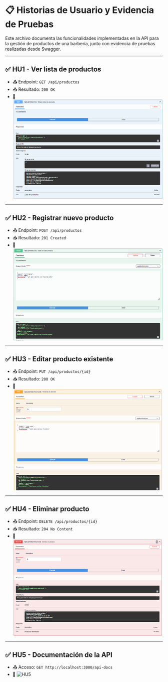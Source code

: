 # 📋 Historias de Usuario y Evidencia de Pruebas

Este archivo documenta las funcionalidades implementadas en la API para la gestión de productos de una barbería, junto con evidencia de pruebas realizadas desde Swagger.

---

## ✅ HU1 - Ver lista de productos

- 📤 Endpoint: `GET /api/productos`
- 📥 Resultado: `200 OK`
- 📸 ![HU1](./evidencia/hu1_get.png)

---

## ✅ HU2 - Registrar nuevo producto

- 📤 Endpoint: `POST /api/productos`
- 📥 Resultado: `201 Created`
- 📸 ![HU2](./evidencia/hu2_post.png)

---

## ✅ HU3 - Editar producto existente

- 📤 Endpoint: `PUT /api/productos/{id}`
- 📥 Resultado: `200 OK`
- 📸 ![HU3](./evidencia/hu3_put.png)

---

## ✅ HU4 - Eliminar producto

- 📤 Endpoint: `DELETE /api/productos/{id}`
- 📥 Resultado: `204 No Content`
- 📸 ![HU4](./evidencia/hu4_delete.png)

---

## ✅ HU5 - Documentación de la API

- 📤 Acceso: `GET http://localhost:3000/api-docs`
- 📸 ![HU5](./evidencia/hu5_swagger.png)
